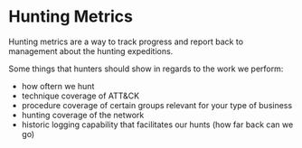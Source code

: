 # Hunting Metrics

Hunting metrics are a way to track progress and report back to management about the hunting expeditions. 

Some things that hunters should show in regards to the work we perform: 
- how oftern we hunt
- technique coverage of ATT&CK
- procedure coverage of certain groups relevant for your type of business
- hunting coverage of the network
- historic logging capability that facilitates our hunts (how far back can we go)